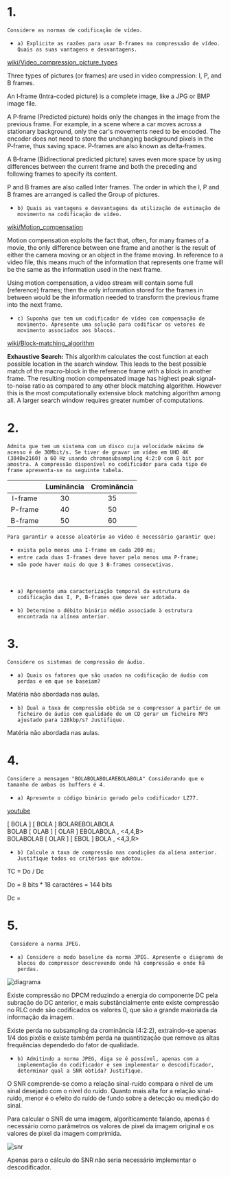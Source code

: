# 1. 

```Considere as normas de codificação de vídeo.```

* ```a) Explicite as razões para usar B-frames na compressaão de vídeo. Quais as suas vantagens e desvantagens.```

[wiki/Video_compression_picture_types](https://en.wikipedia.org/wiki/Video_compression_picture_types)

Three types of pictures (or frames) are used in video compression: I, P, and B frames.

An I‑frame (Intra-coded picture) is a complete image, like a JPG or BMP image file.

A P‑frame (Predicted picture) holds only the changes in the image from the previous frame. For example, in a scene where a car moves across a stationary background, only the car's movements need to be encoded. The encoder does not need to store the unchanging background pixels in the P‑frame, thus saving space. P‑frames are also known as delta‑frames.

A B‑frame (Bidirectional predicted picture) saves even more space by using differences between the current frame and both the preceding and following frames to specify its content.

P and B frames are also called Inter frames. The order in which the I, P and B frames are arranged is called the Group of pictures.

* ```b) Quais as vantagens e desvantagens da utilização de estimação de movimento na codificação de vídeo.```

[wiki/Motion_compensation](https://en.wikipedia.org/wiki/Motion_compensation)

Motion compensation exploits the fact that, often, for many frames of a movie, the only difference between one frame and another is the result of either the camera moving or an object in the frame moving. In reference to a video file, this means much of the information that represents one frame will be the same as the information used in the next frame.

Using motion compensation, a video stream will contain some full (reference) frames; then the only information stored for the frames in between would be the information needed to transform the previous frame into the next frame.

* ```c) Suponha que tem um codificador de vídeo com compensação de movimento. Apresente uma solução para codificar os vetores de movimento associados aos blocos.```

[wiki/Block-matching_algorithm](https://en.wikipedia.org/wiki/Block-matching_algorithm)

**Exhaustive Search:** This algorithm calculates the cost function at each possible location in the search window. This leads to the best possible match of the macro-block in the reference frame with a block in another frame. The resulting motion compensated image has highest peak signal-to-noise ratio as compared to any other block matching algorithm. However this is the most computationally extensive block matching algorithm among all. A larger search window requires greater number of computations.

# 2. 

```Admita que tem um sistema com um disco cuja velocidade máxima de acesso é de 30Mbit/s. Se tiver de gravar um vídeo em UHD 4K (3840x2160) a 60 Hz usando chromasubsampling 4:2:0 com 8 bit por amostra. A compressão disponível no codificador para cada tipo de frame apresenta-se na seguinte tabela.```

|         | Luminância | Crominância |
|:-------:|:----------:|:-----------:|
| I-frame |     30     |      35     |
| P-frame |     40     |      50     |
| B-frame |     50     |      60     |

```Para garantir o acesso aleatório ao vídeo é necessário garantir que:```
* ```exista pelo menos uma I-frame em cada 200 ms;```
* ```entre cada duas I-frames deve haver pelo menos uma P-frame;```
* ```não pode haver mais do que 3 B-frames consecutivas.```

<br>

* ```a) Apresente uma caracterização temporal da estrutura de codificação das I, P, B-frames que deve ser adotada.```

* ```b) Determine o débito binário médio associado à estrutura encontrada na alínea anterior.```

# 3.

```Considere os sistemas de compressão de áudio.```

* ```a) Quais os fatores que são usados na codificação de áudio com perdas e em que se baseiam?```

Matéria não abordada nas aulas.

* ```b) Qual a taxa de compressão obtida se o compressor a partir de um ficheiro de áudio com qualidade de um CD gerar um ficheiro MP3 ajustado para 128kbp/s? Justifique.```

Matéria não abordada nas aulas.

# 4.

```Considere a mensagem "BOLABOLABOLAREBOLABOLA" Considerando que o tamanho de ambos os buffers é 4.```

* ```a) Apresente o código binário gerado pelo codificador LZ77.```

[youtube](https://www.youtube.com/watch?v=IWm9XjHFIJ0&ab_channel=AckleyWill)

[ BOLA ] [ BOLA ] BOLAREBOLABOLA
<br> 
BOLAB [ OLAB ] [ OLAR ]  EBOLABOLA , <4,4,B>
<br> 
BOLABOLAB [ OLAR ] [ EBOL ] BOLA , <4,3,R>
<br> 


* ```b) Calcule a taxa de compressão nas condições da alíena anterior. Justifique todos os critérios que adotou.```

TC = Do / Dc

Do = 8 bits *  18 caractéres = 144 bits

Dc = 

# 5. 

``` Considere a norma JPEG.```

* ```a) Considere o modo baseline da norma JPEG. Apresente o diagrama de blocos do compressor descrevendo onde hã compressão e onde hã perdas.```

![diagrama](./imagens/jpeg-diagram.png)

Existe compressão no DPCM reduzindo a energia do componente DC pela subração do DC anterior, e mais substâncialmente ente existe compressão no RLC onde são codificados os valores 0, que são a grande maioriada da informação da imagem.

Existe perda no subsampling da crominância (4:2:2), extraindo-se apenas 1/4 dos pixéis e existe também perda na quantitização que remove as altas frequências dependedo do fator de qualidade.

* ```b) Admitindo a norma JPEG, diga se é possível, apenas com a implementação do codificador e sem implementar o descodificador, determinar qual a SNR obtida? Justifique.```

O SNR comprende-se como a relação sinal-ruído compara o nível de um sinal desejado com o nível do ruído. Quanto mais alta for a relação sinal-ruído, menor é o efeito do ruído de fundo sobre a detecção ou medição do sinal.

Para calcular o SNR de uma imagem, algoríticamente falando, apenas é necessário como parâmetros os valores de pixel da imagem original e os valores de pixel da imagem comprimida.

![snr](./imagens/snr.png)

Apenas para o cálculo do SNR não seria necessário implementar o descodificador.
